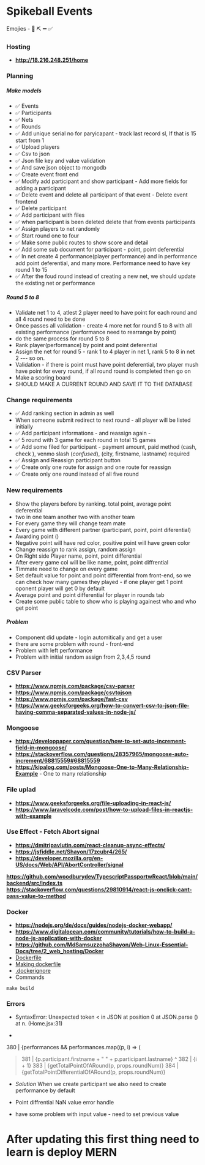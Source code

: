 # Spikeball Events

Emojies - 📜 ⛏️ ➖ ✅

### Hosting
 - __http://18.216.248.251/home__


### Planning

##### Make models
 - ✅ Events
 - ✅ Participants
 - ✅ Nets
 - ✅ Rounds
 - ✅ Add unique serial no for paryicapant - track last record sl, If that is 15 start from 1
 - ✅ Upload players
 - ✅ Csv to json
 - ✅ Json file key and value validation
 - ✅ And save json object to mongodb
 - ✅ Create event front end
 - ✅ Modify add participant and show participant - Add more fields for adding a participant
 - ✅ Delete event and delete all participant of that event - Delete event frontend
 - ✅ Delete participant 
 - ✅ Add participant with files
 - ✅ when participant is been deleted delete that from events participants
 - ✅ Assign players to net randomly
 - ✅ Start round one to four 
 - ✅ Make some public routes to show score and detail
 - ✅ Add some sub document for participant - point, point deferential
 - ✅ In net create 4 performance(player performance) and in performance add point deferential, and many more. Performance need to have key round 1 to 15
 - ✅ After the foud round instead of creating a new net, we should update the existing net or performance

##### Round 5 to 8
 - Validate net 1 to 4, atlest 2 player need to have point for each round and all 4 round need to be done
 - Once passes all validation - create 4 more net for round 5 to 8 with all existing performance (performance need to rearrange by point)
 - do the same process for round 5 to 8
 - Rank player(performance) by point and point deferential
 - Assign the net for round 5 - rank 1 to 4 player in net 1, rank 5 to 8 in net 2 --- so on.
 - Validation - if there is point must have point deferential, two player mush have point for every round, if all round round is completed then go on
 - Make a scoring board
 - SHOULD MAKE A CURRENT ROUND AND SAVE IT TO THE DATABASE 


### Change requirements
 - ✅ Add ranking section in admin as well
 - When someone submit redirect to next round - all player will be listed initially 
 - ✅ Add participant informations - and reassign again - 
 - ✅ 5 round with 3 game for each round in total 15 games
 - ✅ Add some filed for participant - payment amount, paid method (cash, check ), venmo slash (*confused*), (city, firstname, lastname) required
 - ✅ Assign and Reassign participant button
 - ✅  Create only one route for assign and one route for reassign
 - ✅ Create only one round instead of all five round


### New requirements
 - Show the players before by ranking. total point, average point deferential
 - two in one team another two with another team
 - For every game they will change team mate
 - Every game with different partner (participant, point, point diferential)
 - Awarding point ()
 - Negative point will have red color, positive point will have green color
 - Change reassign to rank assign, random assign
 - On Right side Player name, point, point differential
 - After every game col will be like name, point, point diffrential
 - Timmate need to change on every game
 - Set default value for point and point differential from front-end,  so we can check how many games they played - if one player get 1 point oponent player will get 0 by default
 - Average point and point differential for player in rounds tab
 - Create some public table to show who is playing againest who and who get point



 ##### Problem
  - Component did update - login automitically and get a user
  - there are some problem with round - front-end
  - Problem with left performance
  - Problem with initial random assign from 2,3,4,5 round


### CSV Parser
 - __https://www.npmjs.com/package/csv-parser__
 - __https://www.npmjs.com/package/csvtojson__
 - __https://www.npmjs.com/package/fast-csv__
 - __https://www.geeksforgeeks.org/how-to-convert-csv-to-json-file-having-comma-separated-values-in-node-js/__


### Mongoose
 - __https://developpaper.com/question/how-to-set-auto-increment-field-in-mongoose/__
 - __https://stackoverflow.com/questions/28357965/mongoose-auto-increment/68815559#68815559__
 - __https://kipalog.com/posts/Mongoose-One-to-Many-Relationship-Example__ - One to many relationship


### File uplad
 - __https://www.geeksforgeeks.org/file-uploading-in-react-js/__
 - __https://www.laravelcode.com/post/how-to-upload-files-in-reactjs-with-example__

### Use Effect - Fetch Abort signal
 - __https://dmitripavlutin.com/react-cleanup-async-effects/__
 - __https://jsfiddle.net/Shayon/17zcubr4/265/__
 - __https://developer.mozilla.org/en-US/docs/Web/API/AbortController/signal__



__https://github.com/woodburydev/TypescriptPassportwReact/blob/main/backend/src/index.ts__
__https://stackoverflow.com/questions/29810914/react-js-onclick-cant-pass-value-to-method__


### Docker
 - __https://nodejs.org/de/docs/guides/nodejs-docker-webapp/__
 - __https://www.digitalocean.com/community/tutorials/how-to-build-a-node-js-application-with-docker__
 - __https://github.com/MdSamsuzzohaShayon/Web-Linux-Essential-Docs/tree/2_web_hosting/Docker__
 - [Dockerfile](https://docs.docker.com/develop/develop-images/dockerfile_best-practices/)
 - [Making dockerfile](https://docs.docker.com/engine/reference/builder/)
 - [.dockerignore](https://docs.docker.com/engine/reference/builder/)
 - Commands
```
make build
```







### Errors
 - SyntaxError: Unexpected token < in JSON at position 0
    at JSON.parse (<anonymous>)
    at n.<anonymous> (Home.jsx:31)





 -  <tbody>
  380 |     {performances && performances.map((p, i) => (<tr key={i} >
> 381 |         <td>{p.participant.firstname + " " + p.participant.lastname}</td>
^  382 |         <td>{i + 1}</td>
  383 |         <td>{getTotalPointOfARound(p, props.roundNum)}</td>
  384 |         <td>{getTotalPointDifferentialOfARound(p, props.roundNum)}</td>
 - *Solution* When we create participant we also need to create performance by default

 - Point diffrential NaN value error handle
 - have some problem with input value - need to set previous value




# After updating this first thing need to learn is deploy MERN

